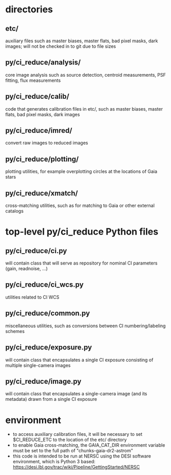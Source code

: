 # directories

## etc/
auxiliary files such as master biases, master flats, bad pixel masks, dark images; will not be checked in to git due to file sizes

## py/ci_reduce/analysis/
core image analysis such as source detection, centroid measurements, PSF fitting, flux measurements

## py/ci_reduce/calib/
code that generates calibration files in etc/, such as master biases, master flats, bad pixel masks, dark images

## py/ci_reduce/imred/
convert raw images to reduced images

## py/ci_reduce/plotting/
plotting utilities, for example overplotting circles at the locations of Gaia stars

## py/ci_reduce/xmatch/
cross-matching utilities, such as for matching to Gaia or other external catalogs

# top-level py/ci_reduce Python files

## py/ci_reduce/ci.py
will contain class that will serve as repository for nominal CI parameters (gain, readnoise, ...)

## py/ci_reduce/ci_wcs.py
utilities related to CI WCS

## py/ci_reduce/common.py
miscellaneous utilities, such as conversions between CI numbering/labeling schemes

## py/ci_reduce/exposure.py
will contain class that encapsulates a single CI exposure consisting of multiple single-camera images

## py/ci_reduce/image.py
will contain class that encapsulates a single-camera image (and its metadata) drawn from a single CI exposure

# environment
* to access auxiliary calibration files, it will be necessary to set $CI\_REDUCE\_ETC to the location of the etc/ directory
* to enable Gaia cross-matching, the GAIA_CAT_DIR environment variable must be set to the full path of "chunks-gaia-dr2-astrom"
* this code is intended to be run at NERSC using the DESI software environment, which is Python 3 based:
https://desi.lbl.gov/trac/wiki/Pipeline/GettingStarted/NERSC
